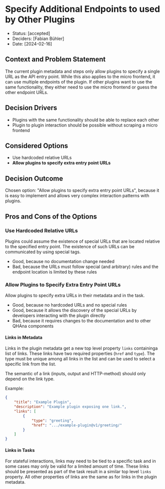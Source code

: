 # Specify Additional Endpoints to used by Other Plugins

* Status: [accepted]
* Deciders: [Fabian Bühler]
* Date: [2024-02-16]

## Context and Problem Statement

The current plugin metadata and steps only allow plugins to specify a single URL as the API entry point.
While this also applies to the micro frontend, it can use multiple endpoints of the plugin.
If other plugins want to use the same functionality, they either need to use the micro frontend or guess the other endpoint URLs.

## Decision Drivers

* Plugins with the same functionality should be able to replace each other
* Plugin to plugin interaction should be possible without scraping a micro frontend

## Considered Options

* Use hardcoded relative URLs
* **Allow plugins to specify extra entry point URLs**

## Decision Outcome

Chosen option: "Allow plugins to specify extra entry point URLs", because it is easy to implement and allows very complex interaction patterns with plugins.


## Pros and Cons of the Options

### Use Hardcoded Relative URLs

Plugins could assume the existence of special URLs that are located relative to the specified entry point.
The existence of such URLs can be communicated by using special tags.

* Good, because no documentation change needed
* Bad, because the URLs must follow special (and arbitrary) rules and the endpoint location is limited by these rules

### Allow Plugins to Specify Extra Entry Point URLs

Allow plugins to specify extra URLs in their metadata and in the task.

* Good, because no hardcoded URLs and no special rules
* Good, because it allows the discovery of the special URLs by developers interacting with the plugin directly
* Bad, because it requires changes to the documentation and to other QHAna components

#### Links in Metadata

Links in the plugin metadata get a new top level property `links` containinga list of links.
These links have two required properties (`href` and `type`).
The type must be unique among all links in the list and can be used to select a specific link from the list.

The semantic of a link (inputs, output and HTTP-method) should only depend on the link type.

Example:

```json
{
    "title": "Example Plugin",
    "description": "Example plugin exposing one link.",
    "links": [
        {
            "type": "greeting",
            "href": ".../example-plugin@v1/greeting/"
        }
    ]
}
```

#### Links in Tasks

For stateful interactions, links may need to be tied to a specific task and in some cases may only be valid for a limited amount of time.
These links should be presented as part of the task result in a similar top level `links` property.
All other properties of links are the same as for links in the plugin metadata.


<!-- markdownlint-disable-file MD013 -->
